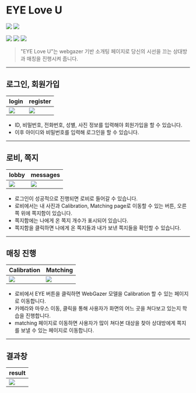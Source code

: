 # EYE Love U
  <p>
  <img src="https://img.shields.io/badge/JavaScript-F7DF1E?style=flat-square&logo=JavaScript&logoColor=white"/>
  <img src="https://img.shields.io/badge/react-61DAFB?style=flat-square&logo=react&logoColor=black">
</p>
 <p>
  <img src="https://img.shields.io/badge/Node.js-339933?style=flat-square&logo=Node.js&logoColor=white"/>
  <img src="https://img.shields.io/badge/MySQL-000000?style=flat-square&logo=MySQL&logoColor=white"/>
  <img src="https://img.shields.io/badge/express-000000?style=flat-square&logo=express&logoColor=white">

</p>

> "EYE Love U"는 webgazer 기반 소개팅 페이지로 당신의 시선을 끄는 상대방과 매칭을 진행시켜 줍니다.

---
## 로그인, 회원가입
|login|register|
|--|--|
|<img src="https://user-images.githubusercontent.com/74184274/151599070-cd20e35d-8a71-4c2b-a7de-a7ad73e4c600.png">|<img src="https://user-images.githubusercontent.com/74184274/151599068-a5429796-c13a-40c3-9597-8121e12439f7.png">|

- ID, 비밀번호, 전화번호, 성별, 사진 정보를 입력해야 회원가입을 할 수 있습니다.
- 이후 아이디와 비밀번호를 입력해 로그인을 할 수 있습니다.

---
## 로비, 쪽지
|lobby|messages|
|--|--|
|<img src="https://user-images.githubusercontent.com/86216960/151115068-8b471073-2b7e-42a4-9add-2cc16588461c.png">|<img src="https://user-images.githubusercontent.com/74184274/151599068-a5429796-c13a-40c3-9597-8121e12439f7.png">|

- 로그인이 성공적으로 진행되면 로비로 들어갈 수 있습니다.
- 로비에서는 내 사진과 Calibration, Matching page로 이동할 수 있는 버튼, 오른쪽 위에 쪽지함이 있습니다.
- 쪽지함에는 나에게 온 쪽지 개수가 표시되어 있습니다. 
- 쪽지함을 클릭하면 나에게 온 쪽지들과 내가 보낸 쪽지들을 확인할 수 있습니다.

---
## 매칭 진행

|Calibration|Matching|
|--|--|
|<img src="https://user-images.githubusercontent.com/86216960/151115072-153ea022-f155-46d4-9829-e5389e00aacd.png">|<img src="https://user-images.githubusercontent.com/86216960/151115028-5d56b7df-6805-4b76-a0d3-4668161752e0.png">|

- 로비에서 EYE 버튼을 클릭하면 WebGazer 모델을 Calibration 할 수 있는 페이지로 이동합니다.
- 카메라와 마우스 이동, 클릭을 통해 사용자가 화면의 어느 곳을 쳐다보고 있는지 학습을 진행합니다.
- matching 페이지로 이동하면 사용자가 많이 쳐다본 대상을 찾아 상대방에게 쪽지를 보낼 수 있는 페이지로 이동합니다.

---
## 결과창

|result|
|--|
|<img src="https://user-images.githubusercontent.com/86216960/151115041-4bfcef05-165a-491c-b2d2-59f2e3ae7c9c.png">|
